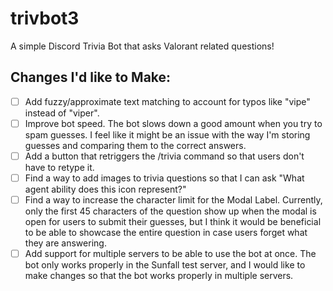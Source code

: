 # trivbot3

A simple Discord Trivia Bot that asks Valorant related questions!

## Changes I'd like to Make:

- [ ] Add fuzzy/approximate text matching to account for typos like "vipe" instead of "viper".
- [ ] Improve bot speed. The bot slows down a good amount when you try to spam guesses. I feel like it might be an issue with the way I'm storing guesses and comparing them to the correct answers.
- [ ] Add a button that retriggers the /trivia command so that users don't have to retype it.
- [ ] Find a way to add images to trivia questions so that I can ask "What agent ability does this icon represent?"
- [ ] Find a way to increase the character limit for the Modal Label. Currently, only the first 45 characters of the question show up when the modal is open for users to submit their guesses, but I think it would be beneficial to be able to showcase the entire question in case users forget what they are answering.
- [ ] Add support for multiple servers to be able to use the bot at once. The bot only works properly in the Sunfall test server, and I would like to make changes so that the bot works properly in multiple servers.
